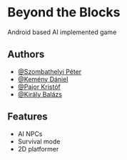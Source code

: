 
# Beyond the Blocks

Android based AI implemented game



## Authors

- [@Szombathelyi Péter](https://github.com/Capeti0420)
- [@Kemény Dániel](https://github.com/Popliti)
- [@Pajor Kristóf](https://github.com/PKristof9000)
- [@Király Balázs](https://github.com/Balagaro)


## Features

- AI NPCs
- Survival mode
- 2D platformer

